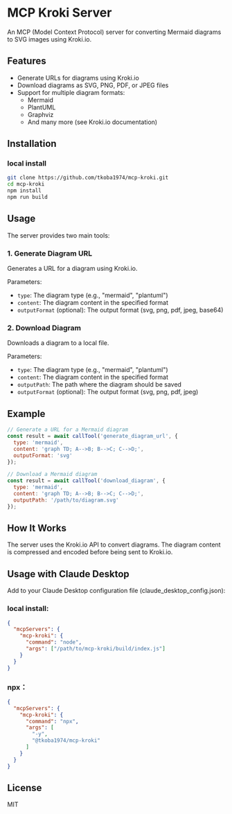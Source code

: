 # MCP Kroki Server

An MCP (Model Context Protocol) server for converting Mermaid diagrams to SVG images using Kroki.io.

## Features

- Generate URLs for diagrams using Kroki.io
- Download diagrams as SVG, PNG, PDF, or JPEG files
- Support for multiple diagram formats:
  - Mermaid
  - PlantUML
  - Graphviz
  - And many more (see Kroki.io documentation)

## Installation

### local install

```bash
git clone https://github.com/tkoba1974/mcp-kroki.git
cd mcp-kroki
npm install
npm run build
```

## Usage

The server provides two main tools:

### 1. Generate Diagram URL

Generates a URL for a diagram using Kroki.io.

Parameters:
- `type`: The diagram type (e.g., "mermaid", "plantuml")
- `content`: The diagram content in the specified format
- `outputFormat` (optional): The output format (svg, png, pdf, jpeg, base64)

### 2. Download Diagram

Downloads a diagram to a local file.

Parameters:
- `type`: The diagram type (e.g., "mermaid", "plantuml")
- `content`: The diagram content in the specified format
- `outputPath`: The path where the diagram should be saved
- `outputFormat` (optional): The output format (svg, png, pdf, jpeg)

## Example

```javascript
// Generate a URL for a Mermaid diagram
const result = await callTool('generate_diagram_url', {
  type: 'mermaid',
  content: 'graph TD; A-->B; B-->C; C-->D;',
  outputFormat: 'svg'
});

// Download a Mermaid diagram
const result = await callTool('download_diagram', {
  type: 'mermaid',
  content: 'graph TD; A-->B; B-->C; C-->D;',
  outputPath: '/path/to/diagram.svg'
});
```

## How It Works

The server uses the Kroki.io API to convert diagrams. The diagram content is compressed and encoded before being sent to Kroki.io.

## Usage with Claude Desktop

Add to your Claude Desktop configuration file (claude_desktop_config.json):

### local install:
```json
{
  "mcpServers": {
    "mcp-kroki": {
      "command": "node",
      "args": ["/path/to/mcp-kroki/build/index.js"]
    }
  }
}
```

### npx：

```json
{
  "mcpServers": {
    "mcp-kroki": {
      "command": "npx",
      "args": [
        "-y",
        "@tkoba1974/mcp-kroki"
      ]
    }
  }
}
```

## License

MIT
